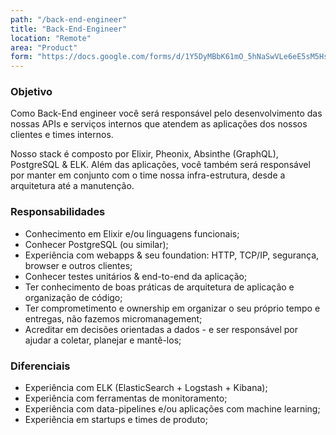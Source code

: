 ```yaml
---
path: "/back-end-engineer"
title: "Back-End-Engineer"
location: "Remote"
area: "Product"
form: "https://docs.google.com/forms/d/1Y5DyMBbK61mO_5hNaSwVLe6eE5sM5HsKK_46ouEtTkU"
---
```


### Objetivo
Como Back-End engineer você será responsável pelo desenvolvimento das nossas APIs e serviços internos
que atendem as aplicações dos nossos clientes e times internos. 

Nosso stack é composto por Elixir, Pheonix, Absinthe (GraphQL), PostgreSQL & ELK.
Além das aplicações, você também será responsável por manter em conjunto com o time nossa infra-estrutura,
desde a arquitetura até a manutenção.


### Responsabilidades

* Conhecimento em Elixir e/ou linguagens funcionais;
* Conhecer PostgreSQL (ou similar);
* Experiência com webapps & seu foundation: HTTP, TCP/IP, segurança, browser e outros clientes;
* Conhecer testes unitários & end-to-end da aplicação;
* Ter conhecimento de boas práticas de arquitetura de aplicação e organização de código;
* Ter comprometimento e ownership em organizar o seu próprio tempo e entregas, não fazemos micromanagement;
* Acreditar em decisões orientadas a dados - e ser responsável por ajudar a coletar, planejar e mantê-los;


### Diferenciais

* Experiência com ELK (ElasticSearch + Logstash + Kibana);
* Experiência com ferramentas de monitoramento;
* Experiência com data-pipelines e/ou aplicações com machine learning;
* Experiência em startups e times de produto;

